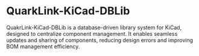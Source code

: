 # QuarkLink-KiCad-DBLib
QuakrLink-KiCad-DBLib is a database-driven library system for KiCad, designed to centralize component management. It enables seamless updates and sharing of components, reducing design errors and improving BOM management efficiency.
